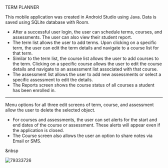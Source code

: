 TERM PLANNER

This mobile application was created in Android Studio using Java. Data is saved using SQLite database with Room.

* After a successful user login, the user can schedule terms, courses, and assessments. The user can also view their student report.
* The term list allows the user to add terms. Upon clicking on a specific term, the user can edit the term details and navigate to a course list for that term.
* Similar to the term list, the course list allows the user to add courses to the term. Clicking on a specific course allows the user to edit the course details and navigate to an assessment list associated with that course.
* The assessment list allows the user to add new assessments or select a specific assessment to edit the details.
* The Reports screen shows the course status of all courses a student has been enrolled in.

----------------------

Menu options for all three edit screens of term, course, and assessment allow the user to delete the selected object. 

* For courses and assessments, the user can set alerts for the start and end dates of the course or assessment. These alerts will appear even if the application is closed. 
* The Course screen also allows the user an option to share notes via Email or SMS.

&nbsp

![79333726](https://user-images.githubusercontent.com/79333726/175063427-dd85446e-77e2-4c41-b196-5d0ed22f6a8e.png)
